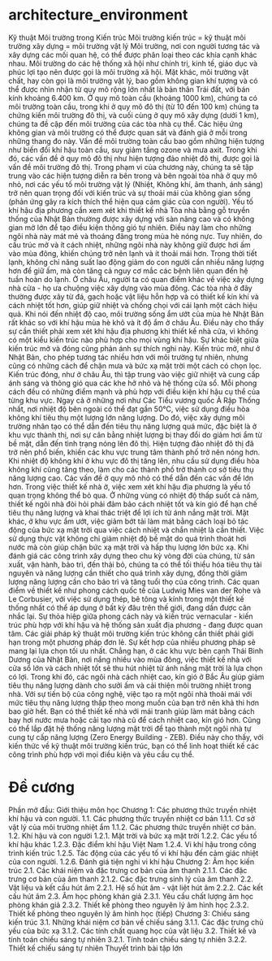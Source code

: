 # architecture_environment
Kỹ thuật Môi trường trong Kiến trúc
Môi trường kiến trúc = kỹ thuật môi trường xây dựng = môi trường vật lý
Môi trường, nơi con người tương tác và xây dựng các mối quan hệ, có thể được phân loại theo các khía cạnh khác nhau. Môi trường do các hệ thống xã hội như chính trị, kinh tế, giáo dục và phúc lợi tạo nên được gọi là môi trường xã hội. Mặt khác, môi trường vật chất, hay còn gọi là môi trường vật lý, bao gồm không gian khí tượng và có thể được nhìn nhận từ quy mô rộng lớn nhất là bản thân Trái đất, với bán kính khoảng 6.400 km.
Ở quy mô toàn cầu (khoảng 1000 km), chúng ta có môi trường toàn cầu, trong khi ở quy mô đô thị (từ 10 đến 100 km) chúng ta chứng kiến môi trường đô thị, và cuối cùng ở quy mô xây dựng (dưới 1 km), chúng ta đề cập đến môi trường của các tòa nhà cụ thể. Các hiệu ứng không gian và môi trường có thể được quan sát và đánh giá ở mỗi trong những thang đo này.
Vấn đề môi trường toàn cầu bao gồm những hiện tượng như biến đổi khí hậu toàn cầu, suy giảm tầng ozone và mưa axit. Trong khi đó, các vấn đề ở quy mô đô thị như hiện tượng đảo nhiệt đô thị, được gọi là vấn đề môi trường đô thị. Trong phạm vi của chương này, chúng ta sẽ tập trung vào các hiện tượng diễn ra bên trong và bên ngoài tòa nhà ở quy mô nhỏ, nơi các yếu tố môi trường vật lý (Nhiệt, Không khí, âm thanh, ánh sáng) trở nên quan trọng đối với kiến trúc và sự thoải mái của không gian sống (phản ứng gây ra kích thích thể hiện qua cảm giác của con người).
Yếu tố khí hậu địa phương cần xem xét khi thiết kế nhà
Tòa nhà bằng gỗ truyền thống của Nhật Bản thường được xây dựng với sàn nâng cao và có không gian mở lớn để tạo điều kiện thông gió tự nhiên. Điều này làm cho những ngôi nhà này mát mẻ và thoáng đãng trong mùa hè nóng nực. Tuy nhiên, do cấu trúc mở và ít cách nhiệt, những ngôi nhà này không giữ được hơi ấm vào mùa đông, khiến chúng trở nên lạnh và ít thoải mái hơn. Trong thời tiết lạnh, không chỉ năng suất lao động giảm do con người cần nhiều năng lượng hơn để giữ ấm, mà còn tăng cả nguy cơ mắc các bệnh liên quan đến hệ tuần hoàn do lạnh.
Ở châu Âu, người ta có quan điểm khác về việc xây dựng nhà cửa - họ ưa chuộng việc xây dựng vào mùa đông. Các tòa nhà ở đây thường được xây từ đá, gạch hoặc vật liệu hỗn hợp và có thiết kế kín khí và cách nhiệt tốt hơn, giúp giữ nhiệt và chống chọi với cái lạnh một cách hiệu quả.
Khi nói đến nhiệt độ cao, môi trường sống ẩm ướt của mùa hè Nhật Bản rất khác so với khí hậu mùa hè khô và ít độ ẩm ở châu Âu. Điều này cho thấy sự cần thiết phải xem xét khí hậu địa phương khi thiết kế nhà cửa, vì không có một kiểu kiến trúc nào phù hợp cho mọi vùng khí hậu.
Sự khác biệt giữa kiến trúc mở và đóng cũng phản ánh sự thích nghi này. Kiến trúc mở, như ở Nhật Bản, cho phép tương tác nhiều hơn với môi trường tự nhiên, nhưng cũng có những cách để chặn mưa và bức xạ mặt trời một cách có chọn lọc. Kiến trúc đóng, như ở châu Âu, thì tập trung vào việc giữ nhiệt và cung cấp ánh sáng và thông gió qua các khe hở nhỏ và hệ thống cửa sổ. Mỗi phong cách đều có những điểm mạnh và phù hợp với điều kiện khí hậu cụ thể của từng khu vực.
Ngay cả ở những nơi như Các Tiểu vương quốc Ả Rập Thống nhất, nơi nhiệt độ bên ngoài có thể đạt gần 50°C, việc sử dụng điều hòa không khí tiêu thụ một lượng lớn năng lượng. Do đó, việc xây dựng môi trường nhân tạo có thể dẫn đến tiêu thụ năng lượng quá mức, đặc biệt là ở khu vực thành thị, nơi sự cân bằng nhiệt lượng bị thay đổi do giảm hơi ẩm từ bề mặt, dẫn đến tình trạng nóng lên đô thị. Hiện tượng đảo nhiệt đô thị đã trở nên phổ biến, khiến các khu vực trung tâm thành phố trở nên nóng hơn. Khi nhiệt độ không khí ở khu vực đô thị tăng lên, nhu cầu sử dụng điều hòa không khí cũng tăng theo, làm cho các thành phố trở thành cơ sở tiêu thụ năng lượng cao. Các vấn đề ở quy mô nhỏ có thể dẫn đến các vấn đề lớn hơn.
Trong việc thiết kế nhà ở, việc xem xét khí hậu địa phương là yếu tố quan trọng không thể bỏ qua. Ở những vùng có nhiệt độ thấp suốt cả năm, thiết kế ngôi nhà đòi hỏi phải đảm bảo cách nhiệt tốt và kín gió để hạn chế tiêu thụ năng lượng và khai thác triệt để lợi ích từ ánh nắng mặt trời.
Mặt khác, ở khu vực ẩm ướt, việc giảm bớt tải làm mát bằng cách loại bỏ tác động của bức xạ mặt trời qua việc cách nhiệt và chắn nhiệt là cần thiết. Việc sử dụng thực vật không chỉ giảm nhiệt độ bề mặt do quá trình thoát hơi nước mà còn giúp chặn bức xạ mặt trời và hấp thụ lượng lớn bức xạ.
Khi đánh giá các công trình xây dựng theo chu kỳ vòng đời của chúng, từ sản xuất, vận hành, bảo trì, đến thải bỏ, chúng ta có thể tối thiểu hóa tiêu thụ tài nguyên và năng lượng cần thiết cho quá trình xây dựng, đồng thời giảm lượng năng lượng cần cho bảo trì và tăng tuổi thọ của công trình.
Các quan điểm về thiết kế như phong cách quốc tế của Ludwig Mies van der Rohe và Le Corbusier, với việc sử dụng thép, bê tông và kính trong một thiết kế thống nhất có thể áp dụng ở bất kỳ đâu trên thế giới, đang dần được cân nhắc lại. Sự thỏa hiệp giữa phong cách này và kiến trúc vernacular - kiến trúc phù hợp với khí hậu và hệ thống sản xuất địa phương - đang được quan tâm.
Các giải pháp kỹ thuật môi trường kiến trúc không cần thiết phải giới hạn trong một phương pháp đơn lẻ. Sự kết hợp của nhiều phương pháp sẽ mang lại lựa chọn tối ưu nhất. Chẳng hạn, ở các khu vực bên cạnh Thái Bình Dương của Nhật Bản, nơi nắng nhiều vào mùa đông, việc thiết kế nhà với cửa sổ lớn và cách nhiệt tốt sẽ thu hút nhiệt từ ánh nắng mặt trời là lựa chọn có lợi. Trong khi đó, các ngôi nhà cách nhiệt cao, kín gió ở Bắc Âu giúp giảm tiêu thụ năng lượng dành cho sưởi ấm và cải thiện môi trường nhiệt trong nhà.
Với sự tiến bộ của công nghệ, việc tạo ra một ngôi nhà thoải mái với mức tiêu thụ năng lượng thấp theo mong muốn của bạn trở nên khả thi hơn bao giờ hết. Bạn có thể thiết kế nhà với mái tranh giúp làm mát bằng cách bay hơi nước mưa hoặc cải tạo nhà cũ để cách nhiệt cao, kín gió hơn. Cũng có thể lắp đặt hệ thống năng lượng mặt trời để tạo thành một ngôi nhà tự cung tự cấp năng lượng (Zero Energy Building - ZEB). Điều này cho thấy, với kiến thức về kỹ thuật môi trường kiến trúc, bạn có thể linh hoạt thiết kế các công trình phù hợp với mọi điều kiện và yêu cầu cụ thể.

# Đề cương
Phần mở đầu: Giới thiệu môn học
Chương 1: Các phương thức truyền nhiệt khí hậu và con người.
1.1. Các phương thức truyền nhiệt cơ bản
1.1.1. Cơ sở vật lý của môi trường nhiệt ẩm
1.1.2. Các phương thức truyền nhiệt cơ bản.
1.2. Khí hậu và con người
1.2.1. Mặt trời và bức xạ mặt trời
1.2.2. Các yếu tố khí hậu khác
1.2.3. Đặc điểm khí hậu Việt Nam
1.2.4. Vi khí hậu trong công trình kiến trúc
1.2.5. Tác động của các yếu tố vi khí hậu đến cảm giác nhiệt của con người.
1.2.6. Đánh giá tiện nghi vi khí hậu
Chương 2: Âm học kiến trúc 
2.1. Các khái niệm và đặc trưng cơ bản của âm thanh
2.1.1. Các đặc trưng cơ bản của âm thanh
2.1.2. Các đặc trưng sinh lý của âm thanh
2.2. Vật liệu và kết cấu hút âm
2.2.1. Hệ số hút âm - vật liệt hút âm
2.2.2. Các kết cấu hút âm
2.3. Âm học phòng khán giả
2.3.1. Yêu cầu chất lượng âm học phòng khán giả
2.3.2. Thiết kế phòng theo nguyên lý âm hình học
2.3.2. Thiết kế phòng theo nguyên lý âm hình học (tiếp)
Chương 3: Chiếu sáng kiến trúc
3.1. Những khái niệm cơ bản về chiếu sáng
3.1.1. Các đặc trưng chủ yếu của bức xạ
3.1.2. Các tính chất quang học của vật liệu
3.2. Thiết kế và tính toán chiếu sáng tự nhiên
3.2.1. Tính toán chiếu sáng tự nhiên
3.2.2. Thiết kế chiếu sáng tự nhiên
Thuyết trình bài tập lớn
